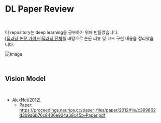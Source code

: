 # DL Paper Review

<br>

이 repository는 deep learning을 공부하기 위해 만들었습니다. 
<br>[[딥러닝 논문 가이드]딥러닝 전체](https://ffighting.net/deep-learning-paper-review/deep-learning-paper-guide/deep-learning-paper-guide/)를 바탕으로 논문 리뷰 및 코드 구현 내용을 정리했습니다.  

![Image](https://github.com/user-attachments/assets/bee1dd28-9b3e-4f5e-83e0-8db413c22fdc)

<br>

## Vision Model

<br>

- [AlexNet(2012)](Vision/AlexNet)
  - Paper: <https://proceedings.neurips.cc/paper_files/paper/2012/file/c399862d3b9d6b76c8436e924a68c45b-Paper.pdf>
